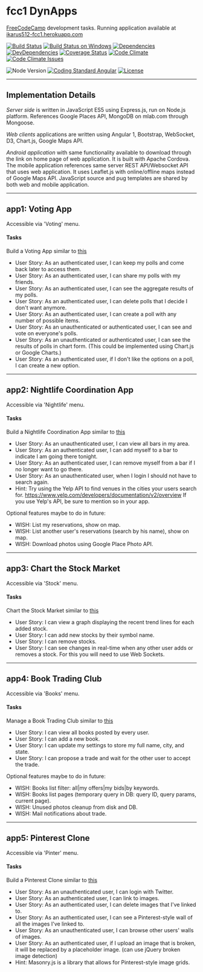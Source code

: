 # fcc1 DynApps

[FreeCodeCamp](https://FreeCodeCamp.com) development tasks. Running application available at [ikarus512-fcc1.herokuapp.com](https://ikarus512-fcc1.herokuapp.com)

[![Build Status](https://travis-ci.org/ikarus512/fcc1.svg?branch=master)](https://travis-ci.org/ikarus512/fcc1) [![Build Status on Windows](https://ci.appveyor.com/api/projects/status/github/ikarus512/fcc1?branch=master&svg=true)](https://ci.appveyor.com/project/ikarus512/fcc1) [![Dependencies](https://david-dm.org/ikarus512/fcc1.svg)](https://david-dm.org/ikarus512/fcc1) [![DevDependencies](https://david-dm.org/ikarus512/fcc1/dev-status.svg)](https://david-dm.org/ikarus512/fcc1#info=devDependencies) <!-- [![Dependency Status](https://dependencyci.com/github/ikarus512/fcc1/badge)](https://dependencyci.com/github/ikarus512/fcc1) --> [![Coverage Status](https://coveralls.io/repos/github/ikarus512/fcc1/badge.svg)](https://coveralls.io/github/ikarus512/fcc1) <!-- [![Code Coverage](https://codecov.io/gh/ikarus512/fcc1/branch/master/graph/badge.svg)](https://codecov.io/gh/ikarus512/fcc1) --> [![Code Climate](https://codeclimate.com/github/ikarus512/fcc1/badges/gpa.svg)](https://codeclimate.com/github/ikarus512/fcc1) <!-- a(href='https://saucelabs.com/u/chaijs')  img(alt="Selenium Test Status", src="https://saucelabs.com/browser-matrix/chaijs.svg") --> <!-- [![Code Climate Coverage](https://img.shields.io/codeclimate/coverage/github/ikarus512/fcc1.svg)](https://codeclimate.com/github/ikarus512/fcc1) --> [![Code Climate Issues](https://img.shields.io/codeclimate/issues/github/ikarus512/fcc1.svg)](https://codeclimate.com/github/ikarus512/fcc1/issues)

![Node Version](https://img.shields.io/badge/node-v6-brightgreen.svg) <!-- ![NPM Version](https://img.shields.io/badge/npm-%3E=5.0-brightgreen.svg) --> <!-- [![Coding Standard](https://img.shields.io/badge/code%20style-standard-brightgreen.svg)](http://standardjs.com/) --> [![Coding Standard Angular](https://img.shields.io/badge/code%20style-angular-brightgreen.svg)](https://github.com/johnpapa/angular-styleguide/) [![License](https://img.shields.io/github/license/ikarus512/fcc1.svg?label=lic&maxAge=2592000&colorB=4bc51d)](https://github.com/ikarus512/fcc1/blob/master/LICENSE) <!-- [![GitHub Version of ikarus512/fcc1](https://badge.fury.io/gh/ikarus512/fcc1.svg)](https://badge.fury.io/gh/ikarus512/fcc1) --> <!-- [![GitHub Version of ikarus512/fcc1](https://img.shields.io/github/tag/ikarus512/fcc1.svg)](https://badge.fury.io/gh/ikarus512/fcc1) -->

--------------------------------------------------------------------------------

## Implementation Details

*Server side* is written in JavaScript ES5 using Express.js, run on Node.js platform. References Google Places API, MongoDB on mlab.com through Mongoose.

*Web clients* applications are written using Angular 1, Bootstrap, WebSocket, D3, Chart.js, Google Maps API.

*Android application* with same functionality available to download through the link on home page of web application. It is built with Apache Cordova. The mobile application references same server REST API/Websocket API that uses web application. It uses Leaflet.js with online/offline maps instead of Google Maps API. JavaScript source and pug templates are shared by both web and mobile application.

--------------------------------------------------------------------------------

## app1: Voting App
Accessible via 'Voting' menu.

#### Tasks
Build a Voting App similar to [this](https://fcc-voting-arthow4n.herokuapp.com)

+ User Story: As an authenticated user, I can keep my polls and come back later to access them.
+ User Story: As an authenticated user, I can share my polls with my friends.
+ User Story: As an authenticated user, I can see the aggregate results of my polls.
+ User Story: As an authenticated user, I can delete polls that I decide I don't want anymore.
+ User Story: As an authenticated user, I can create a poll with any number of possible items.
+ User Story: As an unauthenticated or authenticated user, I can see and vote on everyone's polls.
+ User Story: As an unauthenticated or authenticated user, I can see the results of polls in chart form. (This could be implemented using Chart.js or Google Charts.)
+ User Story: As an authenticated user, if I don't like the options on a poll, I can create a new option.


--------------------------------------------------------------------------------

## app2: Nightlife Coordination App
Accessible via 'Nightlife' menu.

#### Tasks
Build a Nightlife Coordination App
similar to [this](http://whatsgoinontonight.herokuapp.com)

+ User Story: As an unauthenticated user, I can view all bars in my area.
+ User Story: As an authenticated user, I can add myself to a bar to indicate I am going there tonight.
+ User Story: As an authenticated user, I can remove myself from a bar if I no longer want to go there.
+ User Story: As an unauthenticated user, when I login I should not have to search again.
+ Hint: Try using the Yelp API to find venues in the cities your users search for.
  https://www.yelp.com/developers/documentation/v2/overview
  If you use Yelp's API, be sure to mention so in your app.

Optional features maybe to do in future:

- WISH: List my reservations, show on map.
- WISH: List another user's reservations (search by his name), show on map.
- WISH: Download photos using Google Place Photo API.


--------------------------------------------------------------------------------

## app3: Chart the Stock Market
Accessible via 'Stock' menu.

#### Tasks
Chart the Stock Market
similar to [this](http://watchstocks.herokuapp.com)

+ User Story: I can view a graph displaying the recent trend lines for each added stock.
+ User Story: I can add new stocks by their symbol name.
+ User Story: I can remove stocks.
+ User Story: I can see changes in real-time when any other user adds or removes a stock. For this you will need to use Web Sockets.


--------------------------------------------------------------------------------

## app4: Book Trading Club
Accessible via 'Books' menu.

#### Tasks
Manage a Book Trading Club
similar to [this](http://bookjump.herokuapp.com)

+ User Story: I can view all books posted by every user.
+ User Story: I can add a new book.
+ User Story: I can update my settings to store my full name, city, and state.
+ User Story: I can propose a trade and wait for the other user to accept the trade.

Optional features maybe to do in future:

- WISH: Books list filter: all|my offers|my bids|by keywords.
- WISH: Books list pages (temporary query in DB: query ID, query params, current page).
- WISH: Unused photos cleanup from disk and DB.
- WISH: Mail notifications about trade.


--------------------------------------------------------------------------------

## app5: Pinterest Clone
Accessible via 'Pinter' menu.

#### Tasks
Build a Pinterest Clone
similar to [this](https://midnight-dust.hyperdev.space)

- User Story: As an unauthenticated user, I can login with Twitter.
- User Story: As an authenticated user, I can link to images.
- User Story: As an authenticated user, I can delete images that I've linked to.
- User Story: As an authenticated user, I can see a Pinterest-style wall of all the images I've linked to.
- User Story: As an unauthenticated user, I can browse other users' walls of images.
- User Story: As an authenticated user, if I upload an image that is broken, it will be replaced by a placeholder image. (can use jQuery broken image detection)
- Hint: Masonry.js is a library that allows for Pinterest-style image grids.

